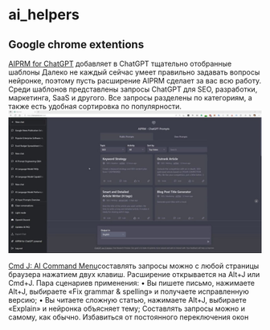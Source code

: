 # ai_helpers

## Google chrome extentions

[AIPRM for ChatGPT](<https://clc.to/AIPRM_for_ChatGPT>)
добавляет в ChatGPT тщательно отобранные шаблоны
Далеко не каждый сейчас умеет правильно задавать вопросы нейронке, поэтому пусть расширение AIPRM сделает за вас всю работу.
Среди шаблонов представлены запросы ChatGPT для SEO, разработки, маркетинга, SaaS и другого.
Все запросы разделены по категориям, а также есть удобная сортировка по популярности.
![Картинка](/assets/AIPRM.jpg)

[Cmd J: AI Command Menu](shorturl.at/fCFH3)составлять запросы можно с любой страницы браузера нажатием двух клавиш.
Расширение открывается на Alt+J или Cmd+J. Пара сценариев применения:
• Вы пишете письмо, нажимаете Alt+J, выбираете «Fix grammar & spelling» и получаете исправленную версию;
• Вы читаете сложную статью, нажимаете Alt+J, выбираете «Explain» и нейронка объясняет тему;
Составлять запросы можно и самому, как обычно. Избавиться от постоянного переключения окон
